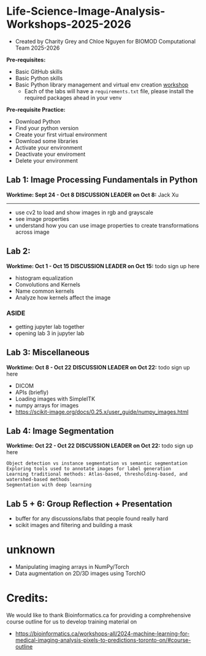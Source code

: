 # Life-Science-Image-Analysis-Workshops-2025-2026

- Created by Charity Grey and Chloe Nguyen for BIOMOD Computational Team 2025-2026

**Pre-requisites:**

- Basic GitHub skills
- Basic Python skills
- Basic Python library management and virtual env creation [workshop](https://www.youtube.com/watch?v=Y21OR1OPC9A)
  - Each of the labs will have a `requirements.txt` file, please install the required packages ahead in your venv

**Pre-requisite Practice:**

- Download Python
- Find your python version
- Create your first virtual environment
- Download some libraries
- Activate your environment
- Deactivate your enviroment
- Delete your environment

## Lab 1: Image Processing Fundamentals in Python
**Worktime: Sept 24 - Oct 8**
**DISCUSSION LEADER on Oct 8:** Jack Xu
****
- use cv2 to load and show images in rgb and grayscale
- see image properties
- understand how you can use image properties to create transformations across image

## Lab 2:
**Worktime: Oct 1 - Oct 15**
**DISCUSSION LEADER on Oct 15:** todo sign up here
- histogram equalization
- Convolutions and Kernels
- Name common kernels
- Analyze how kernels affect the image

### ASIDE
- getting jupyter lab together 
- opening lab 3 in jupyter lab

## Lab 3: Miscellaneous
**Worktime: Oct 8 - Oct 22**
**DISCUSSION LEADER on Oct 22:** todo sign up here
- DICOM
- APIs (briefly)
- Loading images with SimpleITK 
- numpy arrays for images
- https://scikit-image.org/docs/0.25.x/user_guide/numpy_images.html

## Lab 4: Image Segmentation 
**Worktime: Oct 22 - Oct 22**
**DISCUSSION LEADER on Oct 22:** todo sign up here
 
    Object detection vs instance segmentation vs semantic segmentation
    Exploring tools used to annotate images for label generation
    Learning traditional methods: Atlas-based, thresholding-based, and watershed-based methods 
    Segmentation with deep learning

## Lab 5 + 6: Group Reflection + Presentation
- buffer for any discussions/labs that people found really hard
- scikit images and filtering and building a mask

##


# unknown
- Manipulating imaging arrays in NumPy/Torch
- Data augmentation on 2D/3D images using TorchIO


# Credits:

We would like to thank Bioinformatics.ca for providing a comphrehensive course outline for us to develop training material on 
- https://bioinformatics.ca/workshops-all/2024-machine-learning-for-medical-imaging-analysis-pixels-to-predictions-toronto-on/#course-outline
